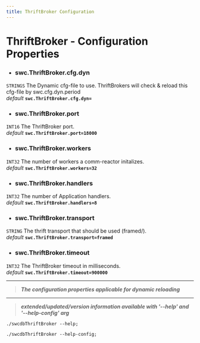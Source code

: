 ```yaml
---
title: ThriftBroker Configuration
---
```




# ThriftBroker - Configuration Properties



* ### swc.ThriftBroker.cfg.dyn
```STRINGS```
The Dynamic cfg-file to use. ThriftBrokers will check & reload this cfg-file by swc.cfg.dyn.period \
_default_ **```swc.ThriftBroker.cfg.dyn=```**

* ### swc.ThriftBroker.port
```INT16```
The ThriftBroker port. \
_default_ **```swc.ThriftBroker.port=18000```**

* ### swc.ThriftBroker.workers
```INT32```
The number of workers a comm-reactor initalizes. \
_default_ **```swc.ThriftBroker.workers=32```**

* ### swc.ThriftBroker.handlers
```INT32```
The number of Application handlers. \
_default_ **```swc.ThriftBroker.handlers=8```**

* ### swc.ThriftBroker.transport
```STRING```
The thrift transport that should be used (framed/). \
_default_ **```swc.ThriftBroker.transport=framed```**


* ### swc.ThriftBroker.timeout
```INT32```
The ThriftBroker timeout in milliseconds. \
_default_ **```swc.ThriftBroker.timeout=900000```**


***

 > **_The configuration properties applicable for dynamic reloading_**

***

 > _**extended/updated/version information available with '--help' and '--help-config' arg**_

```
./swcdbThriftBroker --help;
```

```
./swcdbThriftBroker --help-config;
```
